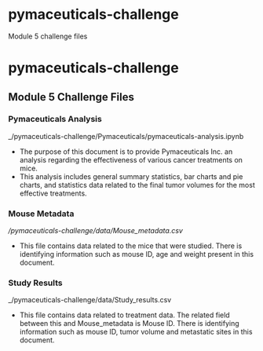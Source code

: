 # pymaceuticals-challenge
Module 5 challenge files
# **pymaceuticals-challenge** 
## **Module 5 Challenge Files**
### Pymaceuticals Analysis
_/pymaceuticals-challenge/Pymaceuticals/pymaceuticals-analysis.ipynb
+ The purpose of this document is to provide Pymaceuticals Inc. an analysis regarding the effectiveness of various cancer treatments on mice.
+ This analysis includes general summary statistics, bar charts and pie charts, and statistics data related to the final tumor volumes for the most effective treatments.

### Mouse Metadata
_/pymaceuticals-challenge/data/Mouse_metadata.csv_
+ This file contains data related to the mice that were studied. There is identifying information such as mouse ID, age and weight present in this document.

### Study Results
_/pymaceuticals-challenge/data/Study_results.csv
+ This file contains data related to treatment data. The related field between this and Mouse_metadata is Mouse ID. There is identifying information such as mouse ID, tumor volume and metastatic sites in this document.